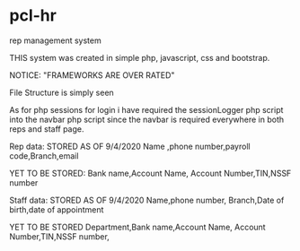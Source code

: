 # pcl-hr
rep management system

THIS system was created in simple php, javascript, css and bootstrap.

NOTICE: "FRAMEWORKS ARE OVER RATED"

File Structure is simply seen 

As for php sessions for login i have required the sessionLogger php script into the navbar php script since the navbar is required everywhere in both reps and staff page.

Rep data:
STORED AS OF 9/4/2020
Name ,phone number,payroll code,Branch,email

YET TO BE STORED:
Bank name,Account Name, Account Number,TIN,NSSF number

Staff data:
STORED AS OF 9/4/2020
Name,phone number, Branch,Date of birth,date of appointment

YET TO BE STORED
Department,Bank name,Account Name, Account Number,TIN,NSSF number,
